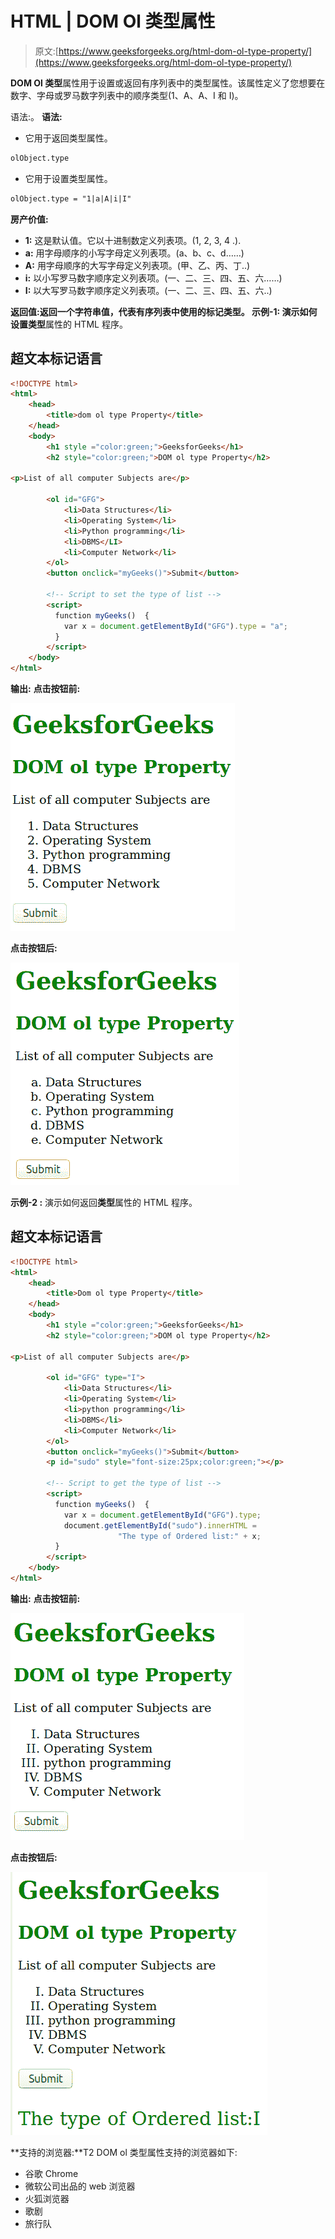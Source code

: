 # HTML | DOM Ol 类型属性

> 原文:[https://www.geeksforgeeks.org/html-dom-ol-type-property/](https://www.geeksforgeeks.org/html-dom-ol-type-property/)

**DOM Ol 类型**属性用于设置或返回有序列表中的类型属性。该属性定义了您想要在数字、字母或罗马数字列表中的顺序类型(1、A、A、I 和 I)。

语法:。
**语法:**

*   它用于返回类型属性。

```html
olObject.type
```

*   它用于设置类型属性。

```html
olObject.type = "1|a|A|i|I"
```

**房产价值:**

*   **1:** 这是默认值。它以十进制数定义列表项。(1, 2, 3, 4 .).
*   **a:** 用字母顺序的小写字母定义列表项。(a、b、c、d……)
*   **A:** 用字母顺序的大写字母定义列表项。(甲、乙、丙、丁..)
*   **i:** 以小写罗马数字顺序定义列表项。(一、二、三、四、五、六……)
*   **I:** 以大写罗马数字顺序定义列表项。(一、二、三、四、五、六..)

**返回值:**返回一个字符串值，代表有序列表中使用的标记类型。
**示例-1:** 演示如何设置**类型**属性的 HTML 程序。

## 超文本标记语言

```html
<!DOCTYPE html>
<html>
    <head>
        <title>dom ol type Property</title>
    </head>
    <body>
        <h1 style ="color:green;">GeeksforGeeks</h1>
        <h2 style="color:green;">DOM ol type Property</h2>

<p>List of all computer Subjects are</p>

        <ol id="GFG">
            <li>Data Structures</li>
            <li>Operating System</li>
            <li>Python programming</li>
            <li>DBMS</LI>
            <li>Computer Network</li>
        </ol>
        <button onclick="myGeeks()">Submit</button>

        <!-- Script to set the type of list -->
        <script>
          function myGeeks()  {
            var x = document.getElementById("GFG").type = "a";
          }
        </script>
    </body>
</html>                                
```

**输出:**
**点击按钮前:**

![](img/fa7a9041a46f1a4a5eaabb060b28dcfa.png)

**点击按钮后:**

![](img/bb3fe4fc2c479dfc4b94f8536d2b4492.png)

**示例-2 :** 演示如何返回**类型**属性的 HTML 程序。

## 超文本标记语言

```html
<!DOCTYPE html>
<html>
    <head>
        <title>Dom ol type Property</title>
    </head>
    <body>
        <h1 style ="color:green;">GeeksforGeeks</h1>
        <h2 style="color:green;">DOM ol type Property</h2>

<p>List of all computer Subjects are</p>

        <ol id="GFG" type="I">
            <li>Data Structures</li>
            <li>Operating System</li>
            <li>python programming</li>
            <li>DBMS</li>
            <li>Computer Network</li>
        </ol>
        <button onclick="myGeeks()">Submit</button>
        <p id="sudo" style="font-size:25px;color:green;"></p>

        <!-- Script to get the type of list -->
        <script>
          function myGeeks()  {
            var x = document.getElementById("GFG").type;
            document.getElementById("sudo").innerHTML =
                        "The type of Ordered list:" + x;
          }
        </script>
    </body>
</html>                                
```

**输出:**
**点击按钮前:**

![](img/f1a2005f97636e9cd5647b962a14430e.png)

**点击按钮后:**

![](img/74d4e7d39a65c3e9c722c1382b6ef202.png)

**支持的浏览器:**T2 DOM ol 类型属性支持的浏览器如下:

*   谷歌 Chrome
*   微软公司出品的 web 浏览器
*   火狐浏览器
*   歌剧
*   旅行队